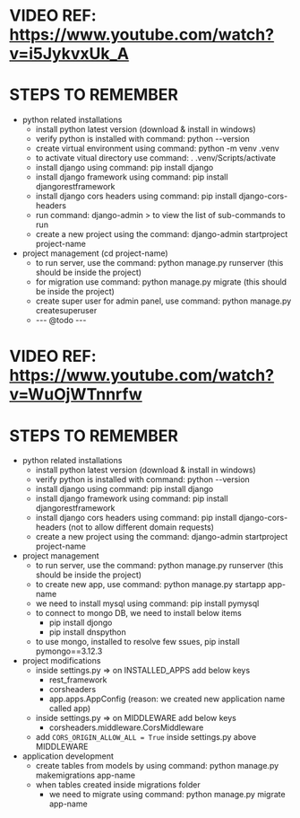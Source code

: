 # VIDEO REF: https://www.youtube.com/watch?v=i5JykvxUk_A
# STEPS TO REMEMBER
- python related installations
  - install python latest version (download & install in windows)
  - verify python is installed with command: python --version
  - create virtual environment using command: python -m venv .venv
  - to activate vitual directory use command: . .venv/Scripts/activate
  - install django using command: pip install django
  - install django framework using command: pip install djangorestframework
  - install django cors headers using command: pip install django-cors-headers
  - run command: django-admin > to view the list of sub-commands to run
  - create a new project using the command: django-admin startproject project-name
- project management (cd project-name)
  - to run server, use the command: python manage.py runserver (this should be inside the project)
  - for migration use command: python manage.py migrate (this should be inside the project)
  - create super user for admin panel, use command: python manage.py createsuperuser
  - --- @todo ---

# VIDEO REF: https://www.youtube.com/watch?v=WuOjWTnnrfw
# STEPS TO REMEMBER
- python related installations
  - install python latest version (download & install in windows)
  - verify python is installed with command: python --version
  - install django using command: pip install django
  - install django framework using command: pip install djangorestframework
  - install django cors headers using command: pip install django-cors-headers (not to allow different domain requests)
  - create a new project using the command: django-admin startproject project-name
- project management
  - to run server, use the command: python manage.py runserver (this should be inside the project)
  - to create new app, use command: python manage.py startapp app-name
  - we need to install mysql using command: pip install pymysql
  - to connect to mongo DB, we need to install below items
    - pip install djongo
    - pip install dnspython
  - to use mongo, installed to resolve few ssues, pip install pymongo==3.12.3
- project modifications
  - inside settings.py => on INSTALLED_APPS add below keys
    - rest_framework
    - corsheaders
    - app.apps.AppConfig (reason: we created new application name called app)
  - inside settings.py => on MIDDLEWARE add below keys
    - corsheaders.middleware.CorsMiddleware
  - add `CORS_ORIGIN_ALLOW_ALL = True` inside settings.py above MIDDLEWARE
- application development
  - create tables from models by using command: python manage.py makemigrations app-name
  - when tables created inside migrations folder
    - we need to migrate using command: python manage.py migrate app-name
